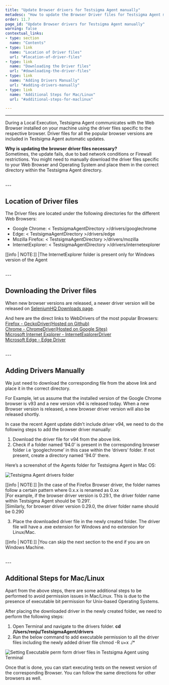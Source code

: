 ```yaml
---
title: "Update Browser drivers for Testsigma Agent manually"
metadesc: "How to update the Browser Driver files for Testsigma Agent manually."
order: 11.7
page_id: "Update Browser drivers for Testsigma Agent manually"
warning: false
contextual_links:
- type: section
  name: "Contents"
- type: link
  name: "Location of Driver files"
  url: "#location-of-driver-files"
- type: link
  name: "Downloading the Driver files"
  url: "#downloading-the-driver-files"
- type: link
  name: "Adding Drivers Manually"
  url: "#adding-drivers-manually"
- type: link
  name: "Additional Steps for Mac/Linux"
  url: "#additional-steps-for-maclinux"

---
```


---
During a Local Execution, Testsigma Agent communicates with the Web Browser installed on your machine using the driver files specific to the respective browser. Driver files for all the popular browser versions are included in Testsigma Agent automatic updates.

**Why is updating the browser driver files necessary?**<br>
Sometimes, the update fails, due to bad network conditions or Firewall restrictions. You might need to manually download the driver files specific to your Web Browser and Operating System and place them in the correct directory within the Testsigma Agent directory.

<br>
---

## **Location of Driver files**

The Driver files are located under the following directories for the different Web Browsers:<br>
- Google Chrome: < TestsigmaAgentDirectory >/drivers/googlechrome
- Edge: < TestsigmaAgentDirectory >/drivers/edge
- Mozilla Firefox: < TestsigmaAgentDirectory >/drivers/mozilla
- InternetExplorer: < TestsigmaAgentDirectory >/drivers/internetexplorer

[[info | NOTE:]]
|The InternetExplorer folder is present only for Windows version of the Agent

<br>
---

## **Downloading the Driver files**

When new browser versions are released, a newer driver version will be released on [SeleniumHQ Downloads page](http://www.seleniumhq.org/download/).

And here are the direct links to WebDrivers of the most popular Browsers:<br>
[Firefox - GeckoDriver(Hosted on Github)](https://github.com/mozilla/geckodriver/releases)<br>
[Chrome - ChromeDriver(Hosted on Google Sites)](https://sites.google.com/a/chromium.org/chromedriver/downloads)<br>
[Microsoft Internet Explorer - InternetExplorerDriver](https://www.seleniumhq.org/download/)<br>
[Microsoft Edge - Edge Driver](https://developer.microsoft.com/en-us/microsoft-edge/tools/webdriver/)<br>

<br>
---

## **Adding Drivers Manually**

We just need to download the corresponding file from the above link and place it in the correct directory.

For Example, let us assume that the installed version of the Google Chrome browser is v93 and a new version v94 is released today. When a new Browser version is released, a new browser driver version will also be released shortly.

In case the recent Agent update didn’t include driver v94, we need to do the following steps to add the browser driver manually:

1. Download the driver file for v94 from the above link.
2. Check if a folder named ‘94.0’ is present in the corresponding browser folder i.e ‘googlechrome’ in this case within the ‘drivers’ folder. If not present, create a directory named '94.0' there.

Here’s a screenshot of the Agents folder for Testsigma Agent in Mac OS:

![Testsigma Agent drivers folder](https://docs.testsigma.com/images/update-drivers-manually/testsigma-agent-drivers-folder.png)

[[info | NOTE:]]
|In the case of the Firefox Browser driver, the folder names follow a certain pattern where 0.x.x is renamed as 0.xx<br>
|For example, if the browser driver version is 0.29.1, the driver folder name within Testsigma Agent should be ‘0.291’.<br>
|Similarly, for browser driver version 0.29.0, the driver folder name should be 0.290

3. Place the downloaded driver file in the newly created folder. The driver file will have a .exe extension for Windows and no extension for Linux/Mac.

[[info | NOTE:]]
|You can skip the next section to the end if you are on Windows Machine.

<br>
---

## **Additional Steps for Mac/Linux**
Apart from the above steps, there are some additional steps to be performed to avoid permission issues in Mac/Linux. This is due to the presence of executable bit permission for Unix-based Operating Systems.

After placing the downloaded driver in the newly created folder, we need to perform the following steps:

1. Open Terminal and navigate to the drivers folder.
**cd /Users/renju/TestsigmaAgent/drivers**
2. Run the below command to add executable permission to all the driver files including the newly added driver file
chmod -R u+x ./*

![Setting Executable perm form driver files in Testsigma Agent using Terminal](https://docs.testsigma.com/images/update-drivers-manually/ts-agent-set-exec-permission-new-driver.png)

Once that is done, you can start executing tests on the newest version of the corresponding Browser. You can follow the same directions for other browsers as well.

  
